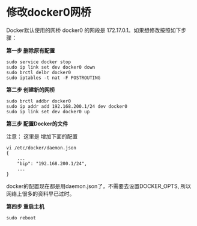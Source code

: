 # 修改docker0网桥

Docker默认使用的网桥 docker0 的网段是 172.17.0.1。如果想修改按照如下步骤：

**第一步 删除原有配置**
```
sudo service docker stop
sudo ip link set dev docker0 down
sudo brctl delbr docker0
sudo iptables -t nat -F POSTROUTING
```

**第二步 创建新的网桥**
```
sudo brctl addbr docker0
sudo ip addr add 192.168.200.1/24 dev docker0
sudo ip link set dev docker0 up
```

**第三步 配置Docker的文件**

注意： 这里是 增加下面的配置
```
vi /etc/docker/daemon.json
{
    ...
    "bip": "192.168.200.1/24",
    ...
}
```

docker的配置现在都是用daemon.json了，不需要去设置DOCKER_OPTS, 所以网络上很多的资料早已过时。

**第四步 重启主机**
```
sudo reboot
```